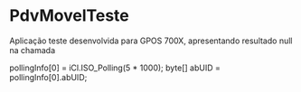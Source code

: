 # PdvMovelTeste

Aplicação teste desenvolvida para GPOS 700X, apresentando resultado null na chamada 
  
pollingInfo[0] = iCl.ISO_Polling(5 * 1000);
byte[] abUID = pollingInfo[0].abUID;
